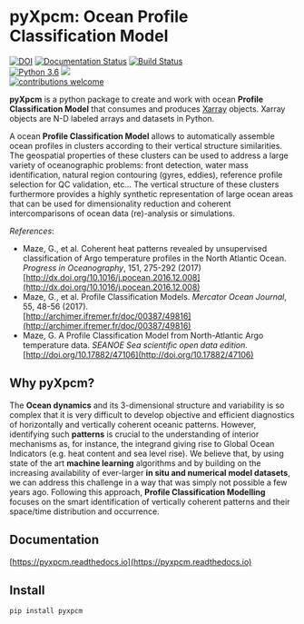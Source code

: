 pyXpcm: Ocean Profile Classification Model
==========================================
[![DOI](https://img.shields.io/badge/DOI--Article-10.1016%2Fj.pocean.2016.12.008-orange.svg)](http://dx.doi.org/10.1016/j.pocean.2016.12.008)
[![Documentation Status](https://readthedocs.org/projects/pyxpcm/badge/?version=latest)](https://pyxpcm.readthedocs.io/en/latest/?badge=latest) 
[![Build Status](https://travis-ci.org/obidam/pyxpcm.svg?branch=master)](https://travis-ci.org/obidam/pyxpcm)  
[![Python 3.6](https://img.shields.io/badge/python-3.6-blue.svg)](https://www.python.org/downloads/release/python-270/)
[![](https://img.shields.io/badge/xarray-0.10.0-blue.svg)](http://xarray.pydata.org/en/stable/)  
[![contributions welcome](https://img.shields.io/badge/contributions-welcome-brightgreen.svg?style=flat)](https://github.com/dwyl/esta/issues) 

**pyXpcm** is a python package to create and work with ocean **Profile Classification Model** that consumes and produces [Xarray](https://github.com/pydata/xarray) objects. Xarray objects are N-D labeled arrays and datasets in Python. 

A ocean **Profile Classification Model** allows to automatically assemble ocean profiles in clusters according to their vertical structure similarities.   
The geospatial properties of these clusters can be used to address a large variety of oceanographic problems: front detection, water mass identification, natural region contouring (gyres, eddies), reference profile selection for QC validation, etc... The vertical structure of these clusters furthermore provides a highly synthetic representation of large ocean areas that can be used for dimensionality reduction and coherent intercomparisons of ocean data (re)-analysis or simulations.   


*References*: 

- Maze, G., et al. Coherent heat patterns revealed by unsupervised classification of Argo temperature profiles in the North Atlantic Ocean. *Progress in Oceanography*, 151, 275-292 (2017)  
    [http://dx.doi.org/10.1016/j.pocean.2016.12.008](http://dx.doi.org/10.1016/j.pocean.2016.12.008)
- Maze, G., et al. Profile Classification Models. *Mercator Ocean Journal*, 55, 48-56 (2017).   
    [http://archimer.ifremer.fr/doc/00387/49816](http://archimer.ifremer.fr/doc/00387/49816)
- Maze, G. A Profile Classification Model from North-Atlantic Argo temperature data. *SEANOE Sea scientific open data edition*.  
    [http://doi.org/10.17882/47106](http://doi.org/10.17882/47106)
    
## Why pyXpcm?
The **Ocean dynamics** and its 3-dimensional structure and variability is so complex that it is very difficult to develop objective and efficient diagnostics of horizontally and vertically coherent oceanic patterns. However, identifying such **patterns** is crucial to the understanding of interior mechanisms as, for instance, the integrand giving rise to Global Ocean Indicators (e.g. heat content and sea level rise). We believe that, by using state of the art **machine learning** algorithms and by building on the increasing availability of ever-larger **in situ and numerical model datasets**, we can address this challenge in a way that was simply not possible a few years ago. Following this approach, **Profile Classification Modelling** focuses on the smart identification of vertically coherent patterns and their space/time distribution and occurrence.

## Documentation
[https://pyxpcm.readthedocs.io](https://pyxpcm.readthedocs.io)

## Install

    pip install pyxpcm